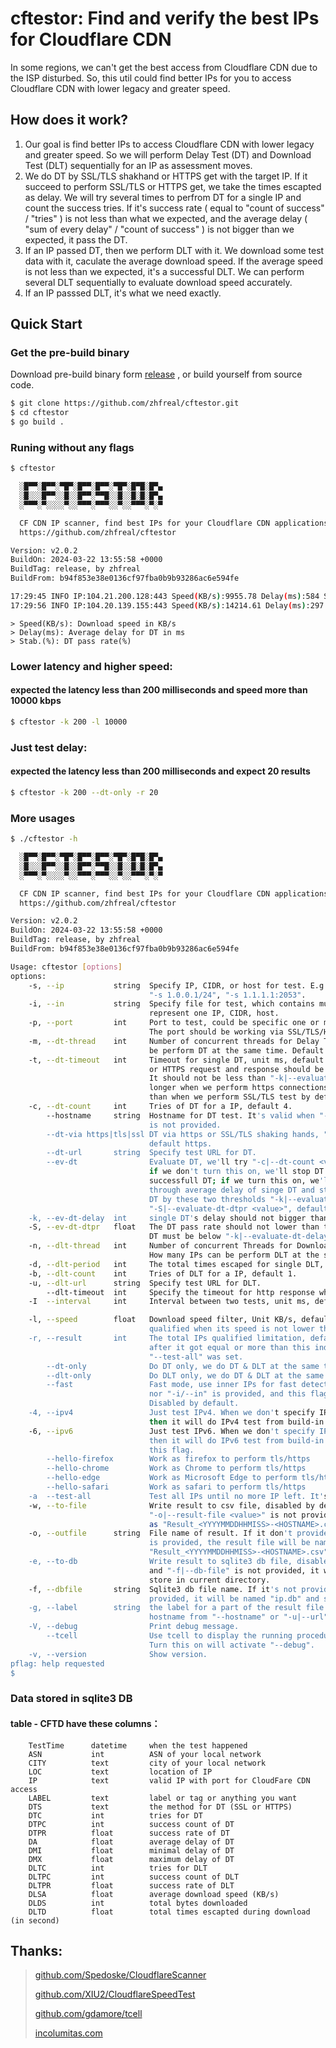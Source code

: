 # cftestor:  Find and verify the best IPs for Cloudflare CDN

In some regions, we can't get the best access from Cloudflare CDN due to the ISP disturbed. So, this util could find better IPs for you to access Cloudflare CDN with lower legacy and greater speed.

## How does it work?
1. Our goal is find better IPs to access Cloudflare CDN with lower legacy and greater speed. So we will perform Delay Test (DT) and Download Test (DLT) sequentially for an IP as assessment moves. <br>
2. We do DT by SSL/TLS shakhand or HTTPS get with the target IP. If it succeed to perform SSL/TLS or HTTPS get, we take the times escapted as delay. We will try several times to perfrom DT for a single IP and count the success tries. If it's success rate ( equal to "count of success" / "tries" ) is not less than what we expected, and the average delay ( "sum of every delay" / "count of success" ) is not bigger than we expected, it pass the DT. <br>
3. If an IP passed DT, then we perform DLT with it. We download some test data with it, caculate the average download speed. If the average speed is not less than we expected, it's a successful DLT. We can perform several DLT sequentially to evaluate download speed accurately.<br>
4. If an IP passsed DLT, it's what we need exactly. <br>

## Quick Start

### Get the pre-build binary

Download pre-build binary form [release](https://github.com/zhfreal/cftestor/releases) , or build yourself from source code.

```bash
$ git clone https://github.com/zhfreal/cftestor.git
$ cd cftestor
$ go build .
```
### Runing without any flags
```bash
$ cftestor

  ░█▀▀░█▀▀░▀█▀░█▀▀░█▀▀░▀█▀░█▀█░█▀▄
  ░█░░░█▀▀░░█░░█▀▀░▀▀█░░█░░█░█░█▀▄
  ░▀▀▀░▀░░░░▀░░▀▀▀░▀▀▀░░▀░░▀▀▀░▀░▀

  CF CDN IP scanner, find best IPs for your Cloudflare CDN applications.
  https://github.com/zhfreal/cftestor

Version: v2.0.2
BuildOn: 2024-03-22 13:55:58 +0000
BuildTag: release, by zhfreal
BuildFrom: b94f853e38e0136cf97fba0b9b93286ac6e594fe

17:29:45 INFO IP:104.21.200.128:443 Speed(KB/s):9955.78 Delay(ms):584 Stab.(%):100.00
17:29:56 INFO IP:104.20.139.155:443 Speed(KB/s):14214.61 Delay(ms):297 Stab.(%):100.00
```

```
> Speed(KB/s): Download speed in KB/s
> Delay(ms): Average delay for DT in ms
> Stab.(%): DT pass rate(%)
```

### Lower latency and higher speed:
#### expected the latency less than 200 milliseconds and speed more than 10000 kbps
```bash
$ cftestor -k 200 -l 10000
```

### Just test delay:
#### expected the latency less than 200 milliseconds and expect 20 results
```bash
$ cftestor -k 200 --dt-only -r 20
```

### More usages
```bash
$ ./cftestor -h

  ░█▀▀░█▀▀░▀█▀░█▀▀░█▀▀░▀█▀░█▀█░█▀▄
  ░█░░░█▀▀░░█░░█▀▀░▀▀█░░█░░█░█░█▀▄
  ░▀▀▀░▀░░░░▀░░▀▀▀░▀▀▀░░▀░░▀▀▀░▀░▀

  CF CDN IP scanner, find best IPs for your Cloudflare CDN applications.
  https://github.com/zhfreal/cftestor

Version: v2.0.2
BuildOn: 2024-03-22 13:55:58 +0000
BuildTag: release, by zhfreal
BuildFrom: b94f853e38e0136cf97fba0b9b93286ac6e594fe

Usage: cftestor [options]
options:
    -s, --ip           string  Specify IP, CIDR, or host for test. E.g.: "-s 1.0.0.1", "-s 1.0.0.1/32",
                               "-s 1.0.0.1/24", "-s 1.1.1.1:2053".
    -i, --in           string  Specify file for test, which contains multiple lines. Each line
                               represent one IP, CIDR, host.
    -p, --port         int     Port to test, could be specific one or more ports at same time,
                               The port should be working via SSL/TLS/HTTPS protocol,  default 443.
    -m, --dt-thread    int     Number of concurrent threads for Delay Test(DT). How many IPs can
                               be perform DT at the same time. Default 20 threads.
    -t, --dt-timeout   int     Timeout for single DT, unit ms, default 1000ms. A single SSL/TLS
                               or HTTPS request and response should be finished before timeout.
                               It should not be less than "-k|--evaluate-dt-delay", It should be
                               longer when we perform https connections test by "-dt-via-https"
                               than when we perform SSL/TLS test by default.
    -c, --dt-count     int     Tries of DT for a IP, default 4.
        --hostname     string  Hostname for DT test. It's valid when "--dt-only" is no and "--dt-via https"
                               is not provided.
        --dt-via https|tls|ssl DT via https or SSL/TLS shaking hands, "--dt-via <https|tls|ssl>"
                               default https.
        --dt-url       string  Specify test URL for DT.
        --ev-dt                Evaluate DT, we'll try "-c|--dt-count <value>" to evaluate delay;
                               if we don't turn this on, we'll stop DT after we got the first
                               successfull DT; if we turn this on, we'll evaluate the test result
                               through average delay of singe DT and statistic of all successfull
                               DT by these two thresholds "-k|--evaluate-dt-delay <value>" and
                               "-S|--evaluate-dt-dtpr <value>", default turn off.
    -k, --ev-dt-delay  int     single DT's delay should not bigger than this, unit ms, default 600ms.
    -S, --ev-dt-dtpr   float   The DT pass rate should not lower than this, default 100, means 100%, all
                               DT must be below "-k|--evaluate-dt-delay <value>".
    -n, --dlt-thread   int     Number of concurrent Threads for Download Test(DLT), default 1.
                               How many IPs can be perform DLT at the same time.
    -d, --dlt-period   int     The total times escaped for single DLT, default 10s.
    -b, --dlt-count    int     Tries of DLT for a IP, default 1.
    -u, --dlt-url      string  Specify test URL for DLT.
        --dlt-timeout  int     Specify the timeout for http response when do DLT. In ms, default as 5000 ms.
    -I  --interval     int     Interval between two tests, unit ms, default 500ms.

    -l, --speed        float   Download speed filter, Unit KB/s, default 6000KB/s. After DLT, it's
                               qualified when its speed is not lower than this value.
    -r, --result       int     The total IPs qualified limitation, default 10. The Process will stop
                               after it got equal or more than this indicated. It would be invalid if
                               "--test-all" was set.
        --dt-only              Do DT only, we do DT & DLT at the same time by default.
        --dlt-only             Do DLT only, we do DT & DLT at the same time by default.
        --fast                 Fast mode, use inner IPs for fast detection. Just when neither "-s/--ip"
                               nor "-i/--in" is provided, and this flag is provided. It will be working
                               Disabled by default.
    -4, --ipv4                 Just test IPv4. When we don't specify IPs to test by "-s" or "-i",
                               then it will do IPv4 test from build-in IPs from CloudFlare by default.
    -6, --ipv6                 Just test IPv6. When we don't specify IPs to test by "-s" or "-i",
                               then it will do IPv6 test from build-in IPs from CloudFlare by using
                               this flag.
        --hello-firefox        Work as firefox to perform tls/https
        --hello-chrome         Work as Chrome to perform tls/https
        --hello-edge           Work as Microsoft Edge to perform tls/https
        --hello-safari         Work as safari to perform tls/https
    -a  --test-all             Test all IPs until no more IP left. It's disabled by default.
    -w, --to-file              Write result to csv file, disabled by default. If it is provided and
                               "-o|--result-file <value>" is not provided, the result file will be named
                               as "Result_<YYYYMMDDHHMISS>-<HOSTNAME>.csv" and be stored in current DIR.
    -o, --outfile      string  File name of result. If it don't provided and "-w|--store-to-file"
                               is provided, the result file will be named as
                               "Result_<YYYYMMDDHHMISS>-<HOSTNAME>.csv" and be stored in current DIR.
    -e, --to-db                Write result to sqlite3 db file, disabled by default. If it's provided
                               and "-f|--db-file" is not provided, it will be named "ip.db" and
                               store in current directory.
    -f, --dbfile       string  Sqlite3 db file name. If it's not provided and "-e|--store-to-db" is
                               provided, it will be named "ip.db" and store in current directory.
    -g, --label        string  the label for a part of the result file's name and sqlite3 record. It's
                               hostname from "--hostname" or "-u|--url" by default.
    -V, --debug                Print debug message.
        --tcell                Use tcell to display the running procedure when in debug mode.
                               Turn this on will activate "--debug".
    -v, --version              Show version.
pflag: help requested
$
```

### Data stored in sqlite3 DB
#### table - CFTD have these columns：
```
    TestTime      datetime     when the test happened
    ASN           int          ASN of your local network
    CITY          text         city of your local network
    LOC           text         location of IP
    IP            text         valid IP with port for CloudFare CDN access
    LABEL         text         label or tag or anything you want
    DTS           text         the method for DT (SSL or HTTPS)
    DTC           int          tries for DT
    DTPC          int          success count of DT
    DTPR          float        success rate of DT
    DA            float        average delay of DT
    DMI           float        minimal delay of DT
    DMX           float        maximum delay of DT
    DLTC          int          tries for DLT
    DLTPC         int          success count of DLT
    DLTPR         float        success rate of DLT
    DLSA          float        average download speed (KB/s)
    DLDS          int          total bytes downloaded
    DLTD          float        total times escapted during download (in second)
```
## Thanks:
> 
> <a href="https://github.com/Spedoske/CloudflareScanner">github.com/Spedoske/CloudflareScanner</a>
> 
> <a href="https://github.com/XIU2/CloudflareSpeedTest">github.com/XIU2/CloudflareSpeedTest</a>
> 
> <a href="https://github.com/gdamore/tcell">github.com/gdamore/tcell</a>
>
> <a href="https://api.incolumitas.com">incolumitas.com</a>
